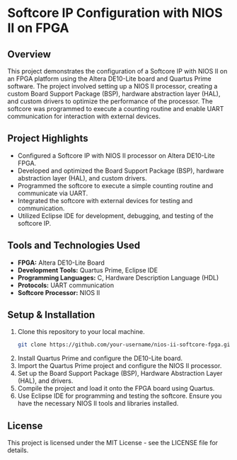 # Softcore IP Configuration with NIOS II on FPGA

## Overview

This project demonstrates the configuration of a Softcore IP with NIOS II on an FPGA platform using the Altera DE10-Lite board and Quartus Prime software. The project involved setting up a NIOS II processor, creating a custom Board Support Package (BSP), hardware abstraction layer (HAL), and custom drivers to optimize the performance of the processor. The softcore was programmed to execute a counting routine and enable UART communication for interaction with external devices.

## Project Highlights

- Configured a Softcore IP with NIOS II processor on Altera DE10-Lite FPGA.
- Developed and optimized the Board Support Package (BSP), hardware abstraction layer (HAL), and custom drivers.
- Programmed the softcore to execute a simple counting routine and communicate via UART.
- Integrated the softcore with external devices for testing and communication.
- Utilized Eclipse IDE for development, debugging, and testing of the softcore IP.

## Tools and Technologies Used

- **FPGA:** Altera DE10-Lite Board
- **Development Tools:** Quartus Prime, Eclipse IDE
- **Programming Languages:** C, Hardware Description Language (HDL)
- **Protocols:** UART communication
- **Softcore Processor:** NIOS II

## Setup & Installation

1. Clone this repository to your local machine.
   ```bash
   git clone https://github.com/your-username/nios-ii-softcore-fpga.git
   ```
2. Install Quartus Prime and configure the DE10-Lite board.
3. Import the Quartus Prime project and configure the NIOS II processor.
4. Set up the Board Support Package (BSP), Hardware Abstraction Layer (HAL), and drivers.
5. Compile the project and load it onto the FPGA board using Quartus.
6. Use Eclipse IDE for programming and testing the softcore. Ensure you have the necessary NIOS II tools and libraries installed.

## License
This project is licensed under the MIT License - see the LICENSE file for details.
